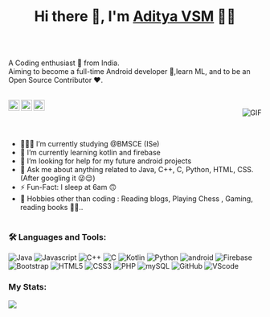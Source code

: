 ### <h1 style="text-align:center;">Hi there 👋, I'm [Aditya VSM](https://github.com/AdityaVSM) 👨‍💻</h1>

<br><br>
<p>
A Coding enthusiast 🚀 from India.
<br>
Aiming to become a full-time Android developer 💸,learn ML, and to be an Open Source Contributor ❤️.
</p>
<br>

<a href="https://www.linkedin.com/in/aditya-vsm-9ba29a1b2//">
  <img align="left" alt="Aditya's Linkedin" width="22px" src="https://cdn.jsdelivr.net/npm/simple-icons@v3/icons/linkedin.svg" />
</a>


<a href="https://twitter.com/VsmAditya">
  <img align="left" alt="Aditya VSM | Twitter" width="22px" src="https://cdn.jsdelivr.net/npm/simple-icons@v3/icons/twitter.svg" />
</a>

<a href="mailto:adityavsm55@gmail.com">
  <img align="left" alt="Aditya's Email" width="22px" src="https://cdn.jsdelivr.net/npm/simple-icons@v3/icons/gmail.svg" />
</a>

<br>

  <img align="right" alt="GIF" src="https://media0.giphy.com/media/TNf5oSRelTeI8/giphy.gif?cid=ecf05e47wgyyb4jad8wqt5k0fhpewa1yd9ndfy8lglk9qfm0&rid=giphy.gif&ct=g" />
  
<br><br>

- 👨🏽‍💻 I’m currently studying @BMSCE (ISe)
- 🌱 I’m currently learning kotlin and firebase
- 🤔 I’m looking for help for my future android projects
- 💬 Ask me about anything related to Java, C++, C, Python, HTML, CSS.(After googling it 😜😌)
- ⚡️ Fun-Fact: I sleep at 6am 🙃
- 🎿 Hobbies other than coding : Reading blogs, Playing Chess , Gaming, reading books 🤔🤖..
<br><br>

### 🛠️ Languages and Tools:

![Java](https://img.shields.io/badge/Java-ED8B00?style=for-the-badge&logo=java&logoColor=white)
![Javascript](https://img.shields.io/badge/JavaScript-F7DF1E?style=for-the-badge&logo=javascript&logoColor=black)
![C++](https://img.shields.io/badge/C%2B%2B-00599C?style=for-the-badge&logo=c%2B%2B&logoColor=white)
![C](https://img.shields.io/badge/C-00599C?style=for-the-badge&logo=c&logoColor=white)
![Kotlin](https://img.shields.io/badge/Kotlin-0095D5?&style=for-the-badge&logo=kotlin&logoColor=white)
![Python](https://img.shields.io/badge/Python-3776AB?style=for-the-badge&logo=python&logoColor=white)
![android](https://img.shields.io/badge/Android-3DDC84?style=for-the-badge&logo=android&logoColor=white)
![Firebase](https://img.shields.io/badge/firebase-ffca28?style=for-the-badge&logo=firebase)
![Bootstrap](https://img.shields.io/badge/Bootstrap-563D7C?style=for-the-badge&logo=bootstrap&logoColor=white)
![HTML5](https://img.shields.io/badge/HTML5-E34F26?style=for-the-badge&logo=html5&logoColor=white)
![CSS3](https://img.shields.io/badge/CSS3-1572B6?style=for-the-badge&logo=css3&logoColor=white)
![PHP](https://img.shields.io/badge/PHP-777BB4?style=for-the-badge&logo=php&logoColor=white)
![mySQL](https://img.shields.io/badge/MySQL-00000F?style=for-the-badge&logo=mysql&logoColor=white)
![GitHub](https://img.shields.io/badge/GitHub-100000?style=for-the-badge&logo=github&logoColor=white)
![VScode](https://img.shields.io/badge/Visual_Studio_Code-0078D4?style=for-the-badge&logo=visual%20studio%20code&logoColor=white)
<br>

###  My Stats:
<img src="https://github-readme-stats.vercel.app/api?username=AdityaVSM&&show_icons=true&title_color=08d9d6&icon_color=ff2e63&text_color=eaeaea&bg_color=252a34">
